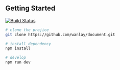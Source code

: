 ## Getting Started
[![Build Status](https://travis-ci.org/wanlay/document.svg?branch=master)](https://travis-ci.org/wanlay/document)
```bash
# clone the projice
git clone https://github.com/wanlay/document.git

# install dependency
npm install

# develop
npm run dev
```